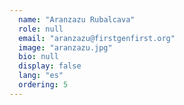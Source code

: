 ```yaml
---
  name: "Aranzazu Rubalcava"
  role: null
  email: "aranzazu@firstgenfirst.org"
  image: "aranzazu.jpg"
  bio: null
  display: false
  lang: "es"
  ordering: 5
---
```

